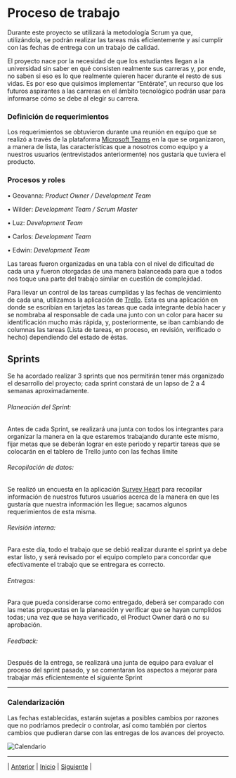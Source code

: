 # Proceso de trabajo
Durante este proyecto se utilizará la metodología Scrum ya que, utilizándola, se podrán realizar las tareas más eficientemente y así cumplir con las fechas de 
entrega con un trabajo de calidad.

El proyecto nace por la necesidad de que los estudiantes llegan a la universidad sin saber en qué consisten realmente sus carreras y, por ende, no saben si eso es lo 
que realmente quieren hacer durante el resto de sus vidas. Es por eso que quisimos implementar “Entérate”, un recurso que los futuros aspirantes a las carreras en 
el ámbito tecnológico podrán usar para informarse cómo se debe al elegir su carrera.

### Definición de requerimientos
Los requerimientos se obtuvieron durante una reunión en equipo que se realizó a través de la plataforma [Microsoft Teams](https://github.com/Geovanna-med/Enterate/blob/main/Documentos/Herramientas.md#microsoft-teams) en la que se organizaron, a manera de lista, las características 
que a nosotros como equipo y a nuestros usuarios (entrevistados anteriormente) nos gustaría que tuviera el producto.

### Procesos y roles

•	Geovanna: *Product Owner / Development Team*

•	Wilder: *Development Team / Scrum Master*

•	Luz: *Development Team*

•	Carlos: *Development Team*

•	Edwin: *Development Team*

Las tareas fueron organizadas en una tabla con el nivel de dificultad de cada una y fueron otorgadas de una manera balanceada para que a todos nos toque una parte del 
trabajo similar en cuestión de complejidad. 

Para llevar un control de las tareas cumplidas y las fechas de vencimiento de cada una, utilizamos la aplicación de [Trello](https://github.com/Geovanna-med/Enterate/blob/main/Documentos/Herramientas.md#trello). Esta es una aplicación en donde se escribían 
en tarjetas las tareas que cada integrante debía hacer y se nombraba al responsable de cada una junto con un color para hacer su identificación mucho más rápida, y, posteriormente, se iban cambiando de columnas las tareas (Lista de tareas, en proceso, en revisión, verificado o hecho) dependiendo del estado de éstas.

## Sprints
Se ha acordado realizar 3 sprints que nos permitirán tener más organizado el desarrollo del proyecto; cada sprint constará de un lapso de 2 a 4 semanas aproximadamente. 

###### Planeación del Sprint:
Antes de cada Sprint, se realizará una junta con todos los integrantes para organizar la manera en la que estaremos trabajando durante este mismo, fijar metas que se 
deberán lograr en este periodo y repartir tareas que se colocarán en el tablero de Trello junto con las fechas límite

###### Recopilación de datos:
Se realizó un encuesta en la aplicación [Survey Heart](https://github.com/Geovanna-med/Enterate/blob/main/Documentos/Herramientas.md#survey-heart) para recopilar 
información de nuestros futuros usuarios acerca de la manera en que les gustaría que nuestra información les llegue; sacamos algunos requerimientos de esta misma.

###### Revisión interna:
Para este día, todo el trabajo que se debió realizar durante el sprint ya debe estar listo, y será revisado por el equipo completo para concordar que efectivamente el 
trabajo que se entregara es correcto.

###### Entregas:
Para que pueda considerarse como entregado, deberá ser comparado con las metas propuestas en la planeación y verificar que se hayan cumplidos todas; una vez que se haya 
verificado, el Product Owner dará o no su aprobación.

###### Feedback:
Después de la entrega, se realizará una junta de equipo para evaluar el proceso del sprint pasado, y se comentaran los aspectos a mejorar para trabajar más 
eficientemente el siguiente Sprint

-------------------------------------

### Calendarización
Las fechas establecidas, estarán sujetas a posibles cambios por razones que no podríamos predecir o controlar, así como también por ciertos cambios que pudieran darse con las 
entregas de los avances del proyecto.

![Calendario](https://github.com/Geovanna-med/Enterate/blob/main/Im%C3%A1genes/calendario.png)


















***
| [Anterior](https://github.com/Geovanna-med/Enterate/blob/main/Documentos/Herramientas.md "Anterior") 
| [Inicio](https://github.com/Geovanna-med/Enterate "Inicio") 
| [Siguiente](https://github.com/Geovanna-med/Enterate/blob/main/Documentos/Trabajo%20en%20equipo.md "Siguiente") |
